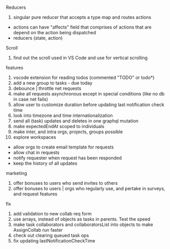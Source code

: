 Reducers

1. singular pure reducer that accepts a type map and routes actions

- actions can have "affects" field that comprises of actions that are
  depend on the action being dispatched
- reducers (state, action)

Scroll

1. find out the scroll used in VS Code and use for vertical scrolling

features

1. vscode extension for reading todos (commented "TODO" or todo\*)
2. add a new group to tasks - due today
3. debounce | throttle net requests
4. make all requests asynchronous except in special conditions (like no db in case net fails)
5. allow user to customize duration before updating last notification check time
6. look into timezone and time internationalization
7. send all (task) updates and deletes in one graphql mutation
8. make expectedEndAt scoped to individuals
9. make inter, and intra orgs, projects, groups possible
10. explore workspaces

- allow orgs to create email template for requests
- allow chat in requests
- notify requester when request has been responded
- keep the history of all updates

marketing

1. offer bonuses to users who send invites to others
2. offer bonuses to users | orgs who regularly use, and pertake in surveys, and request features

fix

1. add validation to new collab req form
2. use arrays, instead of objects as tasks in parents. Test the speed
3. make task collaborators and collaboratorsList into objects to make AssignCollab run faster
4. check out clearing queued task ops
5. fix updating lastNotificationCheckTime
